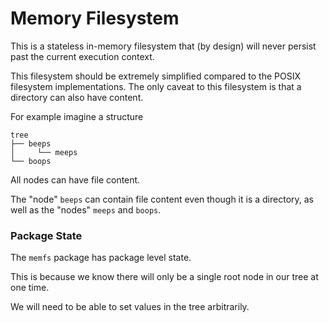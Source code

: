 # Memory Filesystem 

This is a stateless in-memory filesystem that (by design) will never persist past the current execution context.

This filesystem should be extremely simplified compared to the POSIX filesystem implementations. The only caveat
to this filesystem is that a directory can also have content. 

For example imagine a structure 

``` 
tree
├── beeps
│     └── meeps
└── boops
```

All nodes can have file content.

The "node" `beeps` can contain file content even though it is a directory, as well as the "nodes" `meeps` and `boops`.

### Package State 

The `memfs` package has package level state. 

This is because we know there will only be a single root node in our tree at one time. 

We will need to be able to set values in the tree arbitrarily.